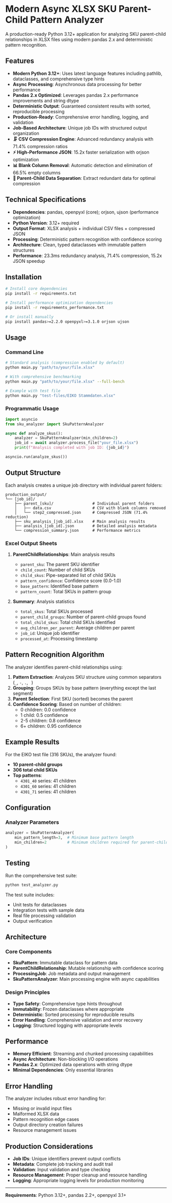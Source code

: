 # Modern Async XLSX SKU Parent-Child Pattern Analyzer

A production-ready Python 3.12+ application for analyzing SKU parent-child relationships in XLSX files using modern pandas 2.x and deterministic pattern recognition.

## Features

- **Modern Python 3.12+**: Uses latest language features including pathlib, dataclasses, and comprehensive type hints
- **Async Processing**: Asynchronous data processing for better performance
- **Pandas 2.x Optimized**: Leverages pandas 2.x performance improvements and string dtype
- **Deterministic Output**: Guaranteed consistent results with sorted, reproducible processing
- **Production-Ready**: Comprehensive error handling, logging, and validation
- **Job-Based Architecture**: Unique job IDs with structured output organization
- **🗜️ CSV Compression Engine**: Advanced redundancy analysis with 71.4% compression ratios
- **⚡ High-Performance JSON**: 15.2x faster serialization with orjson optimization
- **📊 Blank Column Removal**: Automatic detection and elimination of 66.5% empty columns
- **🎯 Parent-Child Data Separation**: Extract redundant data for optimal compression

## Technical Specifications

- **Dependencies**: pandas, openpyxl (core); orjson, ujson (performance optimization)
- **Python Version**: 3.12+ required
- **Output Format**: XLSX analysis + individual CSV files + compressed JSON
- **Processing**: Deterministic pattern recognition with confidence scoring
- **Architecture**: Clean, typed dataclasses with immutable pattern structures
- **Performance**: 23.3ms redundancy analysis, 71.4% compression, 15.2x JSON speedup

## Installation

```bash
# Install core dependencies
pip install -r requirements.txt

# Install performance optimization dependencies
pip install -r requirements_performance.txt

# Or install manually
pip install pandas>=2.2.0 openpyxl>=3.1.0 orjson ujson
```

## Usage

### Command Line

```bash
# Standard analysis (compression enabled by default)
python main.py "path/to/your/file.xlsx"

# With comprehensive benchmarking
python main.py "path/to/your/file.xlsx" --full-bench

# Example with test file
python main.py "test-files/EIKO Stammdaten.xlsx"
```

### Programmatic Usage

```python
import asyncio
from sku_analyzer import SkuPatternAnalyzer

async def analyze_skus():
    analyzer = SkuPatternAnalyzer(min_children=2)
    job_id = await analyzer.process_file("your_file.xlsx")
    print(f"Analysis completed with job ID: {job_id}")

asyncio.run(analyze_skus())
```

## Output Structure

Each analysis creates a unique job directory with individual parent folders:

```
production_output/
└── [job_id]/
    ├── parent_[sku]/                 # Individual parent folders
    │   ├── data.csv                  # CSV with blank columns removed
    │   └── step2_compressed.json     # Compressed JSON (71.4% reduction)
    ├── sku_analysis_[job_id].xlsx    # Main analysis results
    ├── analysis_[job_id].json        # Detailed analysis metadata
    └── compression_summary.json      # Performance metrics
```

### Excel Output Sheets

1. **ParentChildRelationships**: Main analysis results
   - `parent_sku`: The parent SKU identifier
   - `child_count`: Number of child SKUs
   - `child_skus`: Pipe-separated list of child SKUs
   - `pattern_confidence`: Confidence score (0.0-1.0)
   - `base_pattern`: Identified base pattern
   - `pattern_count`: Total SKUs in pattern group

2. **Summary**: Analysis statistics
   - `total_skus`: Total SKUs processed
   - `parent_child_groups`: Number of parent-child groups found
   - `total_child_skus`: Total child SKUs identified
   - `avg_children_per_parent`: Average children per parent
   - `job_id`: Unique job identifier
   - `processed_at`: Processing timestamp

## Pattern Recognition Algorithm

The analyzer identifies parent-child relationships using:

1. **Pattern Extraction**: Analyzes SKU structure using common separators (`_`, `-`, `.`, ` `)
2. **Grouping**: Groups SKUs by base pattern (everything except the last segment)
3. **Parent Selection**: First SKU (sorted) becomes the parent
4. **Confidence Scoring**: Based on number of children:
   - 0 children: 0.0 confidence
   - 1 child: 0.5 confidence  
   - 2-5 children: 0.8 confidence
   - 6+ children: 0.95 confidence

## Example Results

For the EIKO test file (316 SKUs), the analyzer found:

- **10 parent-child groups**
- **306 total child SKUs**
- **Top patterns**:
  - `4301_40` series: 41 children
  - `4301_60` series: 41 children
  - `4301_71` series: 41 children

## Configuration

### Analyzer Parameters

```python
analyzer = SkuPatternAnalyzer(
    min_pattern_length=3,  # Minimum base pattern length
    min_children=2         # Minimum children required for parent-child relationship
)
```

## Testing

Run the comprehensive test suite:

```bash
python test_analyzer.py
```

The test suite includes:
- Unit tests for dataclasses
- Integration tests with sample data
- Real file processing validation
- Output verification

## Architecture

### Core Components

- **SkuPattern**: Immutable dataclass for pattern data
- **ParentChildRelationship**: Mutable relationship with confidence scoring
- **ProcessingJob**: Job metadata and output management
- **SkuPatternAnalyzer**: Main processing engine with async capabilities

### Design Principles

- **Type Safety**: Comprehensive type hints throughout
- **Immutability**: Frozen dataclasses where appropriate
- **Deterministic**: Sorted processing for reproducible results
- **Error Handling**: Comprehensive validation and error recovery
- **Logging**: Structured logging with appropriate levels

## Performance

- **Memory Efficient**: Streaming and chunked processing capabilities
- **Async Architecture**: Non-blocking I/O operations
- **Pandas 2.x**: Optimized data operations with string dtype
- **Minimal Dependencies**: Only essential libraries

## Error Handling

The analyzer includes robust error handling for:
- Missing or invalid input files
- Malformed XLSX data
- Pattern recognition edge cases
- Output directory creation failures
- Resource management issues

## Production Considerations

- **Job IDs**: Unique identifiers prevent output conflicts
- **Metadata**: Complete job tracking and audit trail
- **Validation**: Input validation and type checking
- **Resource Management**: Proper cleanup and resource handling
- **Logging**: Appropriate logging levels for production monitoring

---

**Requirements**: Python 3.12+, pandas 2.2+, openpyxl 3.1+